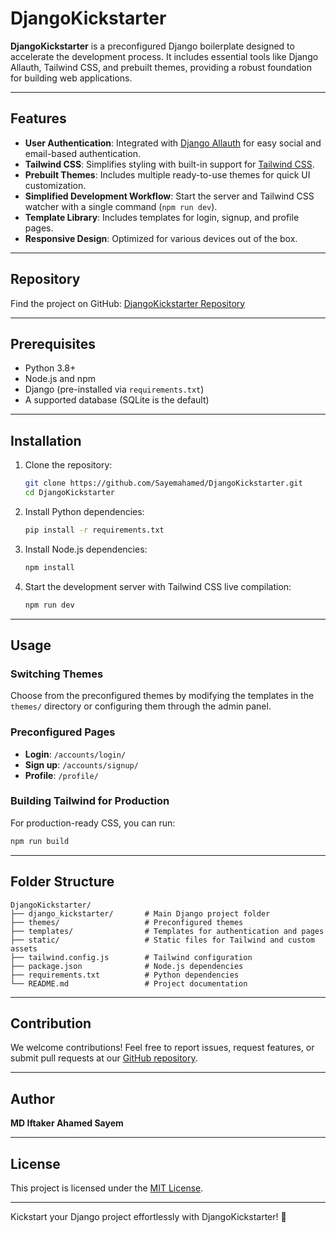 # DjangoKickstarter

**DjangoKickstarter** is a preconfigured Django boilerplate designed to accelerate the development process. It includes essential tools like Django Allauth, Tailwind CSS, and prebuilt themes, providing a robust foundation for building web applications.

---

## Features

- **User Authentication**: Integrated with [Django Allauth](https://django-allauth.readthedocs.io/) for easy social and email-based authentication.
- **Tailwind CSS**: Simplifies styling with built-in support for [Tailwind CSS](https://tailwindcss.com/).
- **Prebuilt Themes**: Includes multiple ready-to-use themes for quick UI customization.
- **Simplified Development Workflow**: Start the server and Tailwind CSS watcher with a single command (`npm run dev`).
- **Template Library**: Includes templates for login, signup, and profile pages.
- **Responsive Design**: Optimized for various devices out of the box.

---

## Repository

Find the project on GitHub: [DjangoKickstarter Repository](https://github.com/Sayemahamed/DjangoKickstarter.git)

---

## Prerequisites

- Python 3.8+
- Node.js and npm
- Django (pre-installed via `requirements.txt`)
- A supported database (SQLite is the default)

---

## Installation

1. Clone the repository:
   ```bash
   git clone https://github.com/Sayemahamed/DjangoKickstarter.git
   cd DjangoKickstarter
   ```

2. Install Python dependencies:
   ```bash
   pip install -r requirements.txt
   ```

3. Install Node.js dependencies:
   ```bash
   npm install
   ```

4. Start the development server with Tailwind CSS live compilation:
   ```bash
   npm run dev
   ```

---

## Usage

### Switching Themes
Choose from the preconfigured themes by modifying the templates in the `themes/` directory or configuring them through the admin panel.

### Preconfigured Pages
- **Login**: `/accounts/login/`
- **Sign up**: `/accounts/signup/`
- **Profile**: `/profile/`

### Building Tailwind for Production
For production-ready CSS, you can run:
```bash
npm run build
```

---

## Folder Structure

```
DjangoKickstarter/
├── django_kickstarter/       # Main Django project folder
├── themes/                   # Preconfigured themes
├── templates/                # Templates for authentication and pages
├── static/                   # Static files for Tailwind and custom assets
├── tailwind.config.js        # Tailwind configuration
├── package.json              # Node.js dependencies
├── requirements.txt          # Python dependencies
└── README.md                 # Project documentation
```

---

## Contribution

We welcome contributions! Feel free to report issues, request features, or submit pull requests at our [GitHub repository](https://github.com/Sayemahamed/DjangoKickstarter.git).

---

## Author

**MD Iftaker Ahamed Sayem**

---

## License

This project is licensed under the [MIT License](LICENSE).

---

Kickstart your Django project effortlessly with DjangoKickstarter! 🚀
